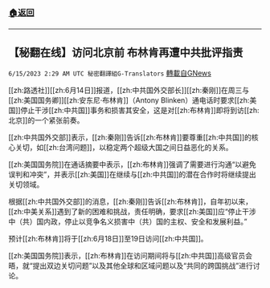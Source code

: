 ###  [:house:返回](README.md)
---


## 【秘翻在线】访问北京前 布林肯再遭中共批评指责
`6/15/2023 2:29 AM UTC 秘密翻譯組G-Translators` [轉載自GNews](https://gnews.org/articles/1384514)

[[zh:路透社]][[zh:6月14日]]报道，[[zh:中共国外交部长]][[zh:秦刚]]在周三与[[zh:美国国务卿]][[zh:安东尼·布林肯]]（Antony Blinken）通电话时要求[[zh:美国]]停止干涉[[zh:中共国]]事务和损害其安全，这是对[[zh:布林肯]]即将到访[[zh:北京]]的一个紧张前奏。

[[zh:中共国外交部]]表示，[[zh:秦刚]]告诉[[zh:布林肯]]要尊重[[zh:中共国]]的核心关切，如[[zh:台湾问题]]，以稳定两个超级大国之间日益恶化的关系。

[[zh:美国国务院]]在通话摘要中表示，[[zh:布林肯]]强调了需要进行沟通“以避免误判和冲突”，并表示[[zh:美国]]在继续与[[zh:中共国]]的潜在合作时将继续提出关切领域。

根据[[zh:中共国外交部]]的消息，[[zh:秦刚]]告诉[[zh:布林肯]]，自年初以来，[[zh:中美关系]]遇到了新的困难和挑战，责任明确，要求[[zh:美国]]应“停止干涉中（共）国内政，停止以竞争名义损害中（共）国的主权、安全和发展利益。”

预计[[zh:布林肯]]将于[[zh:6月18日]]至19日访问[[zh:中共国]]。

[[zh:美国国务院]]表示，[[zh:布林肯]]在访问期间将与[[zh:中共国]]高级官员会晤，就“提出双边关切问题”以及其他全球和区域问题以及“共同的跨国挑战”进行讨论。
